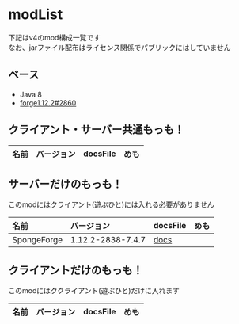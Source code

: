 # modList

下記はv4のmod構成一覧です<br>
なお、jarファイル配布はライセンス関係でパブリックにはしていません

## ベース

- Java 8
- [forge1.12.2#2860](https://files.minecraftforge.net/net/minecraftforge/forge/index_1.12.2.html)
## クライアント・サーバー共通もっも！

|名前|バージョン|docsFile|めも|
|:---|:---|:---|:---|

## サーバーだけのもっも！

このmodにはクライアント(遊ぶひと)には入れる必要がありません

|名前|バージョン|docsFile|めも|
|:---|:---|:---|:---|
|SpongeForge|1.12.2-2838-7.4.7|[docs](/docs/mods/SpongeForge/index.html)| |

## クライアントだけのもっも！

このmodにはククライアント(遊ぶひと)だけに入れます

|名前|バージョン|docsFile|めも|
|:---|:---|:---|:---|